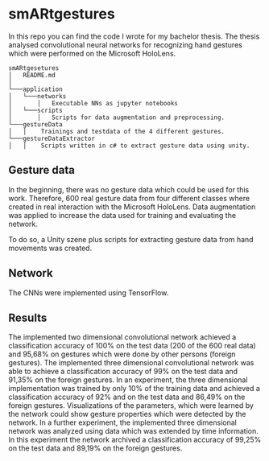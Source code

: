 # smARtgestures
In this repo you can find the code I wrote for my bachelor thesis. The thesis analysed convolutional neural networks for recognizing hand gestures which were performed on the Microsoft HoloLens. 

```
smARtgesetures
│   README.md  
│
└───application
│   └───networks
│       │   Executable NNs as jupyter notebooks
│   └───scripts
│       │   Scripts for data augmentation and preprocessing. 
└───gestureData
│   │    Trainings and testdata of the 4 different gestures.
└───gestureDataExtractor
│   │    Scripts written in c# to extract gesture data using unity.
```

## Gesture data
In the beginning, there was no gesture data which could be used for this work. Therefore, 600 real gesture data from four different classes where created in real interaction with the Microsoft HoloLens. Data augmentation was applied to increase the data used for training and evaluating the network.

To do so, a Unity szene plus scripts for extracting gesture data from hand movements was created.

## Network
The CNNs were implemented using TensorFlow.

## Results
The implemented two dimensional convolutional network achieved a classification accuracy of 100% on the test data (200 of the 600 real data) and 95,68% on gestures which were done by other persons (foreign gestures). The implemented three dimensional convolutional network was able to achieve a classification accuracy of 99% on the test data and 91,35% on the foreign gestures. In an experiment, the three dimensional implementation was trained by only 10% of the training data and achieved a classification accuracy of 92% and on the test data and 86,49% on the foreign gestures. Visualizations of the parameters, which were learned by the network could show gesture properties which were detected by the network. In a further experiment, the implemented three dimensional network was analyzed using data which was extended by time information. In this experiment the network archived a classification accuracy of 99,25% on the test data and 89,19% on the foreign gestures.